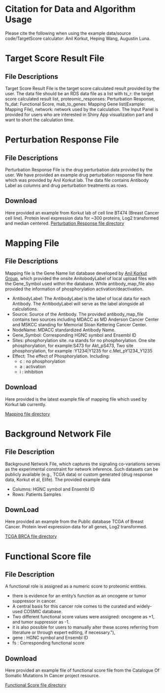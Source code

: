 # Citation for Data and Algorithm Usage

Please cite the following when using the example data/source code/TargetScore calculator: 
Anil Korkut, Heping Wang, Augustin Luna.

# Target Score Result File

## File Descriptions

Target Score Result File is the target score calculated result provided by the user. The data file should be an RDS data file as a list with ts_r: the target score calculated result list, proteomic_responses: Perturbation Response, fs_dat: Functional Score, mab_to_genes: Mapping Gene list(Example: Mapping File), network: network used by the calculation. The Input Panel is provided for users who are interested in Shiny App visualization part and want to short the calculation time.


# Perturbation Response File

## File Descriptions

Perturbation Response File is the drug perturbation data provided by the user. We have provided an example drug perturbation response file here which was provided by Anil Korkut lab. The data file contains Antibody Label as columns and drug perturbation treatments as rows.

## Download
Here provided an example from Korkut lab of cell line BT474 (Breast Cancer cell line). Protein level expression data for ~300 proteins, Log2 transformed and median centered.
[Perturbation Response file directory](https://github.com/korkutlab/targetscore/blob/master/targetscore/inst/test_data/BT474.csv)

# Mapping File

## File Descriptions

Mapping file is the Gene Name list database developed by [Anil Korkut Group](https://odin.mdacc.tmc.edu/~akorkut/#/home), which provided the onsite AnitobodyLabel of local upload files with the Gene_Symbol used within the database.  While antibody_map_file also provided the information of phosphorylation activation/deactivation.

* AntibodyLabel: The AntibodyLabel is the label of local data for each Antibody. The AnitibodyLabel will serve as the label alongside all calculations.
* Source: Source of the Antibody. The provided antibody_map_file contains two sources including MDACC as MD Anderson Cancer Center and MSKCC standing for Memorial Sloan Kettering Cancer Center.
* NodeName: MDACC standardized Antibody Name.
* Gene_Symbol: Corresponding HGNC symbol and Ensembl ID
* Sites: phosphorylation site. na stands for no phosphorylation. One site phosphorylation, for example:S473 for Akt_pS473, Two site phosphorylation, for example :Y1234|Y1235 for c.Met_pY1234_Y1235
* Effect: The effect of Phosphorylation. Including:
  * c : no phosphorylation
  * a : activation
  * i : inhibition

## Download
Here provided is the latest example file of mapping file which used by Korkut lab currently. 

[Mapping file directory](https://github.com/korkutlab/targetscore/blob/master/targetscore/inst/target_score_data/antibodyMapfile_08272020.csv)

# Background Network File

## File Description
Background Network File, which captures the signaling co-variations serves as the experimental constraint for network inference. Such datasets can be publicly available (e.g., TCGA data) or custom generated (drug response data, Korkut et al, Elife). The provided example data

* Columns: HGNC symbol and Ensembl ID
* Rows: Patients Samples

## DownLoad
Here provided an example from the Public database TCGA of Breast Cancer. Protein level expression data for all genes, Log2 transformed.

[TCGA BRCA file directory](https://github.com/korkutlab/targetscore/blob/master/targetscore/inst/test_data/TCGA-BRCA-L4.csv)

# Functional Score file
## File Description

A functional role is assigned as a numeric score to proteomic entities.

* there is evidence for an entity’s function as an oncogene or tumor suppressor in cancer.
* A central basis for this cancer role comes to the curated and widely-used COSMIC database.
* Two different functional score values were assigned: oncogene as +1, and tumor suppressor as -1.
* it is also possible for users to manually alter these scores referring from literature or through expert editing, if necessary."),
* gene : HGNC symbol and Ensembl ID
* fs : Corresponding functional score

## Download
Here provided an example file of functional score file from the Catalogue Of Somatic Mutations In Cancer project resource.

[Functional Score file directory](https://github.com/korkutlab/targetscore/blob/master/targetscore/inst/extdata/Cosmic.txt)
